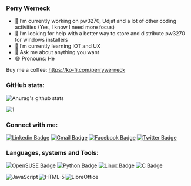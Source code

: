 ### Perry Werneck

- 🔭 I’m currently working on pw3270, Udjat and a lot of other coding activities (Yes, I know I need more focus)
- 🤔 I’m looking for help with a better way to store and distribute pw3270 for windows installers
- 🌱 I’m currently learning IOT and UX
- 💬 Ask me about anything you want
- 😄 Pronouns: He

Buy me a coffee: https://ko-fi.com/perrywerneck

### GitHub stats:

![Anurag's github stats](https://github-readme-stats.vercel.app/api?username=PerryWerneck&show_icons=true&theme=blue-green)

![1](https://github-readme-stats.vercel.app/api/top-langs/?username=PerryWerneck&theme=blue-green)

### Connect with me:

[![Linkedin Badge](https://img.shields.io/badge/-PerryWerneck-blue?style=flat-square&logo=Linkedin&logoColor=white&link=https://www.linkedin.com/in/PerryWerneck/)](https://www.linkedin.com/in/PerryWerneck/) 
[![Gmail Badge](https://img.shields.io/badge/-perry@werneck.eti.br-c14438?style=flat-square&logo=Gmail&logoColor=white&link=mailto:perry@werneck.eti.br)](mailto:perry@werneck.eti.br)
[![Facebook Badge](https://img.shields.io/badge/-Perry.Werneck-darkblue?style=flat-square&logo=Facebook&logoColor=white&link=https://www.facebook.com/perry.werneck)](mailto:perry@werneck.eti.br)
[![Twitter Badge](https://img.shields.io/badge/-perrywerneck-lightblue?style=flat-square&logo=Twitter&logoColor=white&link=https://twitter.com/perrywerneck)](https://twitter.com/perrywerneck)

### Languages, systems and Tools:

[![OpenSUSE Badge](https://img.shields.io/badge/-OpenSUSE-black?style=flat-square&logo=opensuse&logoColor=white&link=https://www.suse.com/)](https://www.suse.com/)
[![Python Badge](https://img.shields.io/badge/-Python-black?style=flat-square&logo=python&logoColor=white&link=https://www.python.org/)](https://www.python.org/)
[![Linux Badge](https://img.shields.io/badge/-Linux-black?style=flat-square&logo=linux&logoColor=white&link=https://www.linux.org/)](https://www.linux.org/)
[![C Badge](https://img.shields.io/badge/-C/C++-black?style=flat-square&logo=C&logoColor=white&link=https://pt.wikipedia.org/wiki/C++/)](https://pt.wikipedia.org/wiki/C++/)


<img align="left" alt="JavaScript" src="https://img.shields.io/badge/-JavaScript-black?logo=javascript&style=for-the-badge" />
<img align="left" alt="HTML-5" src="https://img.shields.io/badge/-HTML5-black?logo=html5&style=for-the-badge" />
<img align="left" alt="LibreOffice" src="https://img.shields.io/badge/-LibreOffice-black?logo=libreoffice&style=for-the-badge" />

